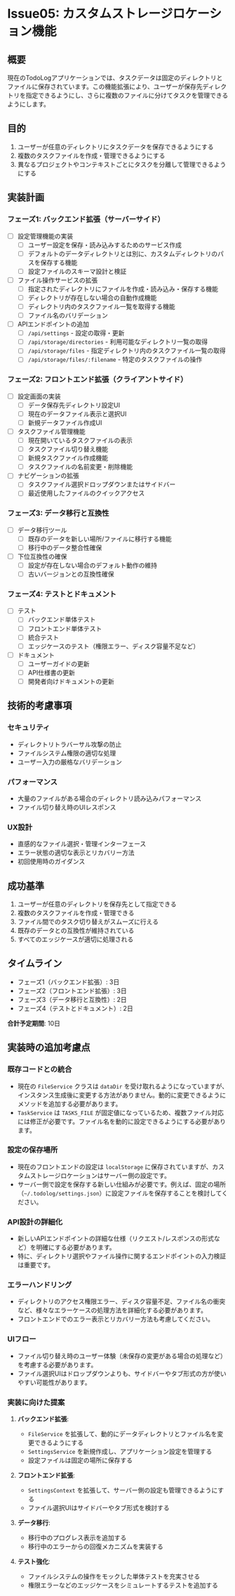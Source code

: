 # Issue05: カスタムストレージロケーション機能

## 概要

現在のTodoLogアプリケーションでは、タスクデータは固定のディレクトリとファイルに保存されています。この機能拡張により、ユーザーが保存先ディレクトリを指定できるようにし、さらに複数のファイルに分けてタスクを管理できるようにします。

## 目的

1. ユーザーが任意のディレクトリにタスクデータを保存できるようにする
2. 複数のタスクファイルを作成・管理できるようにする
3. 異なるプロジェクトやコンテキストごとにタスクを分離して管理できるようにする

## 実装計画

### フェーズ1: バックエンド拡張（サーバーサイド）

- [ ] 設定管理機能の実装
  - [ ] ユーザー設定を保存・読み込みするためのサービス作成
  - [ ] デフォルトのデータディレクトリとは別に、カスタムディレクトリのパスを保存する機能
  - [ ] 設定ファイルのスキーマ設計と検証

- [ ] ファイル操作サービスの拡張
  - [ ] 指定されたディレクトリにファイルを作成・読み込み・保存する機能
  - [ ] ディレクトリが存在しない場合の自動作成機能
  - [ ] ディレクトリ内のタスクファイル一覧を取得する機能
  - [ ] ファイル名のバリデーション

- [ ] APIエンドポイントの追加
  - [ ] `/api/settings` - 設定の取得・更新
  - [ ] `/api/storage/directories` - 利用可能なディレクトリ一覧の取得
  - [ ] `/api/storage/files` - 指定ディレクトリ内のタスクファイル一覧の取得
  - [ ] `/api/storage/files/:filename` - 特定のタスクファイルの操作

### フェーズ2: フロントエンド拡張（クライアントサイド）

- [ ] 設定画面の実装
  - [ ] データ保存先ディレクトリ設定UI
  - [ ] 現在のデータファイル表示と選択UI
  - [ ] 新規データファイル作成UI

- [ ] タスクファイル管理機能
  - [ ] 現在開いているタスクファイルの表示
  - [ ] タスクファイル切り替え機能
  - [ ] 新規タスクファイル作成機能
  - [ ] タスクファイルの名前変更・削除機能

- [ ] ナビゲーションの拡張
  - [ ] タスクファイル選択ドロップダウンまたはサイドバー
  - [ ] 最近使用したファイルのクイックアクセス

### フェーズ3: データ移行と互換性

- [ ] データ移行ツール
  - [ ] 既存のデータを新しい場所/ファイルに移行する機能
  - [ ] 移行中のデータ整合性確保

- [ ] 下位互換性の確保
  - [ ] 設定が存在しない場合のデフォルト動作の維持
  - [ ] 古いバージョンとの互換性確保

### フェーズ4: テストとドキュメント

- [ ] テスト
  - [ ] バックエンド単体テスト
  - [ ] フロントエンド単体テスト
  - [ ] 統合テスト
  - [ ] エッジケースのテスト（権限エラー、ディスク容量不足など）

- [ ] ドキュメント
  - [ ] ユーザーガイドの更新
  - [ ] API仕様書の更新
  - [ ] 開発者向けドキュメントの更新

## 技術的考慮事項

### セキュリティ
- ディレクトリトラバーサル攻撃の防止
- ファイルシステム権限の適切な処理
- ユーザー入力の厳格なバリデーション

### パフォーマンス
- 大量のファイルがある場合のディレクトリ読み込みパフォーマンス
- ファイル切り替え時のUIレスポンス

### UX設計
- 直感的なファイル選択・管理インターフェース
- エラー状態の適切な表示とリカバリー方法
- 初回使用時のガイダンス

## 成功基準

1. ユーザーが任意のディレクトリを保存先として指定できる
2. 複数のタスクファイルを作成・管理できる
3. ファイル間でのタスク切り替えがスムーズに行える
4. 既存のデータとの互換性が維持されている
5. すべてのエッジケースが適切に処理される

## タイムライン

- フェーズ1（バックエンド拡張）: 3日
- フェーズ2（フロントエンド拡張）: 3日
- フェーズ3（データ移行と互換性）: 2日
- フェーズ4（テストとドキュメント）: 2日

**合計予定期間**: 10日

## 実装時の追加考慮点

### 既存コードとの統合
- 現在の `FileService` クラスは `dataDir` を受け取れるようになっていますが、インスタンス生成後に変更する方法がありません。動的に変更できるようにメソッドを追加する必要があります。
- `TaskService` は `TASKS_FILE` が固定値になっているため、複数ファイル対応には修正が必要です。ファイル名を動的に設定できるようにする必要があります。

### 設定の保存場所
- 現在のフロントエンドの設定は `localStorage` に保存されていますが、カスタムストレージロケーションはサーバー側の設定です。
- サーバー側で設定を保存する新しい仕組みが必要です。例えば、固定の場所（`~/.todolog/settings.json`）に設定ファイルを保存することを検討してください。

### API設計の詳細化
- 新しいAPIエンドポイントの詳細な仕様（リクエスト/レスポンスの形式など）を明確にする必要があります。
- 特に、ディレクトリ選択やファイル操作に関するエンドポイントの入力検証は重要です。

### エラーハンドリング
- ディレクトリのアクセス権限エラー、ディスク容量不足、ファイル名の衝突など、様々なエラーケースの処理方法を詳細化する必要があります。
- フロントエンドでのエラー表示とリカバリー方法も考慮してください。

### UIフロー
- ファイル切り替え時のユーザー体験（未保存の変更がある場合の処理など）を考慮する必要があります。
- ファイル選択UIはドロップダウンよりも、サイドバーやタブ形式の方が使いやすい可能性があります。

### 実装に向けた提案
1. **バックエンド拡張**:
   - `FileService` を拡張して、動的にデータディレクトリとファイル名を変更できるようにする
   - `SettingsService` を新規作成し、アプリケーション設定を管理する
   - 設定ファイルは固定の場所に保存する

2. **フロントエンド拡張**:
   - `SettingsContext` を拡張して、サーバー側の設定も管理できるようにする
   - ファイル選択UIはサイドバーやタブ形式を検討する

3. **データ移行**:
   - 移行中のプログレス表示を追加する
   - 移行中のエラーからの回復メカニズムを実装する

4. **テスト強化**:
   - ファイルシステムの操作をモックした単体テストを充実させる
   - 権限エラーなどのエッジケースをシミュレートするテストを追加する
